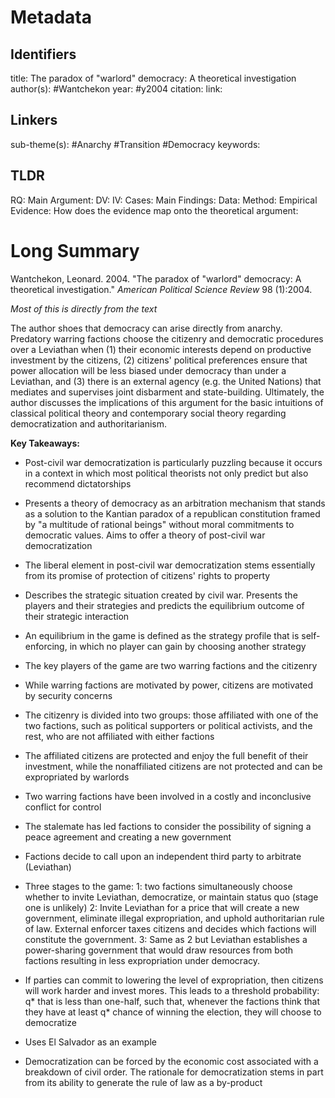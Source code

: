 # Metadata
## Identifiers
title: The paradox of "warlord" democracy: A theoretical investigation
author(s): #Wantchekon
year: #y2004
citation:
link:

## Linkers

sub-theme(s): #Anarchy #Transition #Democracy 
keywords:

## TLDR

RQ:
Main Argument:
DV:
IV:
Cases:
Main Findings:
Data:
Method:
Empirical Evidence: 
How does the evidence map onto the theoretical argument: 

# Long Summary


Wantchekon, Leonard. 2004. "The paradox of "warlord" democracy: A
theoretical investigation." *American Political Science Review* 98
(1):2004.

*Most of this is directly from the text*

The author shoes that democracy can arise directly from anarchy.
Predatory warring factions choose the citizenry and democratic
procedures over a Leviathan when (1) their economic interests depend on
productive investment by the citizens, (2) citizens' political
preferences ensure that power allocation will be less biased under
democracy than under a Leviathan, and (3) there is an external agency
(e.g. the United Nations) that mediates and supervises joint disbarment
and state-building. Ultimately, the author discusses the implications of
this argument for the basic intuitions of classical political theory and
contemporary social theory regarding democratization and
authoritarianism.

**Key Takeaways:**

-   ﻿Post-civil war democratization is particularly puzzling because it
    occurs in a context in which most political theorists not only
    predict but also recommend dictatorships

-   Presents a theory of democracy as an arbitration mechanism that
    stands as a solution to the Kantian paradox of a republican
    constitution framed by "a multitude of rational beings" without
    moral commitments to democratic values. Aims to offer a theory of
    post-civil war democratization

-   The liberal element in post-civil war democratization stems
    essentially from its promise of protection of citizens' rights to
    property

-   Describes the strategic situation created by civil war. Presents the
    players and their strategies and predicts the equilibrium outcome of
    their strategic interaction

-   An equilibrium in the game is defined as the strategy profile that
    is self-enforcing, in which no player can gain by choosing another
    strategy

-   The key players of the game are two warring factions and the
    citizenry

-   While warring factions are motivated by power, citizens are
    motivated by security concerns

-   The citizenry is divided into two groups: those affiliated with one
    of the two factions, such as political supporters or political
    activists, and the rest, who are not affiliated with either factions

-   The affiliated citizens are protected and enjoy the full benefit of
    their investment, while the nonaffiliated citizens are not protected
    and can be expropriated by warlords

-   Two warring factions have been involved in a costly and inconclusive
    conflict for control

-   The stalemate has led factions to consider the possibility of
    signing a peace agreement and creating a new government

-   Factions decide to call upon an independent third party to arbitrate
    (Leviathan)

-   Three stages to the game: 1: two factions simultaneously choose
    whether to invite Leviathan, democratize, or maintain status quo
    (stage one is unlikely) 2: Invite Leviathan for a price that will
    create a new government, eliminate illegal expropriation, and uphold
    authoritarian rule of law. External enforcer taxes citizens and
    decides which factions will constitute the government. 3: Same as 2
    but Leviathan establishes a power-sharing government that would draw
    resources from both factions resulting in less expropriation under
    democracy.

-   If parties can commit to lowering the level of expropriation, then
    citizens will work harder and invest mores. This leads to a
    threshold probability: q\* that is less than one-half, such that,
    whenever the factions think that they have at least q\* chance of
    winning the election, they will choose to democratize

-   Uses El Salvador as an example

-   Democratization can be forced by the economic cost associated with a
    breakdown of civil order. The rationale for democratization stems in
    part from its ability to generate the rule of law as a by-product
